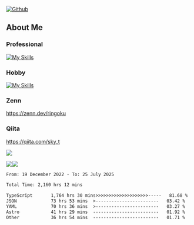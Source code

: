 [![Github](https://img.shields.io/github/followers/skyt-a?label=Follow&style=social)](https://github.com/skyt-a)

## About Me
### Professional
[![My Skills](https://skillicons.dev/icons?i=react,ts,js,nodejs,java,graphql,firebase,githubactions&theme=light)](https://skillicons.dev)
### Hobby
[![My Skills](https://skillicons.dev/icons?i=unity,rust,py&theme=light)](https://skillicons.dev)

### Zenn
https://zenn.dev/ringoku
### Qiita
https://qiita.com/sky_t


![](https://github-profile-summary-cards.vercel.app/api/cards/profile-details?username=skyt-a&theme=default)

![](https://github-profile-summary-cards.vercel.app/api/cards/repos-per-language?username=skyt-a&theme=default)![](https://github-profile-summary-cards.vercel.app/api/cards/stats?username=RinGoku&theme=default)

<!--START_SECTION:waka-->

```txt
From: 19 December 2022 - To: 25 July 2025

Total Time: 2,160 hrs 12 mins

TypeScript       1,764 hrs 30 mins>>>>>>>>>>>>>>>>>>>>-----   81.68 %
JSON             73 hrs 53 mins  >------------------------   03.42 %
YAML             70 hrs 36 mins  >------------------------   03.27 %
Astro            41 hrs 29 mins  -------------------------   01.92 %
Other            36 hrs 54 mins  -------------------------   01.71 %
```

<!--END_SECTION:waka-->
